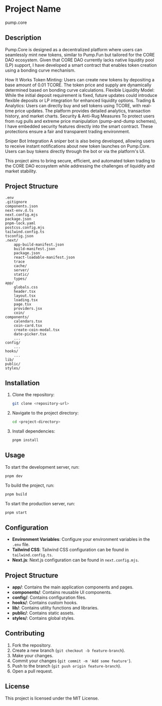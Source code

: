 # Project Name
pump.core

## Description

Pump.Core is designed as a decentralized platform where users can seamlessly mint new tokens, similar to Pump.Fun but tailored for the CORE DAO ecosystem. Given that CORE DAO currently lacks native liquidity pool (LP) support, I have developed a smart contract that enables token creation using a bonding curve mechanism.

How It Works
Token Minting: Users can create new tokens by depositing a base amount of 0.01 TCORE. The token price and supply are dynamically determined based on bonding curve calculations.
Flexible Liquidity Model: While the initial deposit requirement is fixed, future updates could introduce flexible deposits or LP integration for enhanced liquidity options.
Trading & Analytics: Users can directly buy and sell tokens using TCORE, with real-time price updates. The platform provides detailed analytics, transaction history, and market charts.
Security & Anti-Rug Measures
To protect users from rug pulls and extreme price manipulation (pump-and-dump schemes), I have embedded security features directly into the smart contract. These protections ensure a fair and transparent trading environment.

Sniper Bot Integration
A sniper bot is also being developed, allowing users to receive instant notifications about new token launches on Pump.Core. Users can buy tokens directly through the bot or via the platform's UI.

This project aims to bring secure, efficient, and automated token trading to the CORE DAO ecosystem while addressing the challenges of liquidity and market stability.

## Project Structure

```
.env
.gitignore
components.json
next-env.d.ts
next.config.mjs
package.json
pnpm-lock.yaml
postcss.config.mjs
tailwind.config.ts
tsconfig.json
.next/
    app-build-manifest.json
    build-manifest.json
    package.json
    react-loadable-manifest.json
    trace
    cache/
    server/
    static/
    types/
app/
    globals.css
    header.tsx
    layout.tsx
    loading.tsx
    page.tsx
    providers.jsx
    coin/
components/
    calendars.tsx
    coin-card.tsx
    create-coin-modal.tsx
    date-picker.tsx
    ...
config/
    ...
hooks/
    ...
lib/
public/
styles/
```

## Installation

1. Clone the repository:
    ```sh
    git clone <repository-url>
    ```
2. Navigate to the project directory:
    ```sh
    cd <project-directory>
    ```
3. Install dependencies:
    ```sh
    pnpm install
    ```

## Usage

To start the development server, run:
```sh
pnpm dev
```

To build the project, run:
```sh
pnpm build
```

To start the production server, run:
```sh
pnpm start
```

## Configuration

- **Environment Variables**: Configure your environment variables in the `.env` file.
- **Tailwind CSS**: Tailwind CSS configuration can be found in `tailwind.config.ts`.
- **Next.js**: Next.js configuration can be found in `next.config.mjs`.

## Project Structure

- **app/**: Contains the main application components and pages.
- **components/**: Contains reusable UI components.
- **config/**: Contains configuration files.
- **hooks/**: Contains custom hooks.
- **lib/**: Contains utility functions and libraries.
- **public/**: Contains static assets.
- **styles/**: Contains global styles.

## Contributing

1. Fork the repository.
2. Create a new branch (`git checkout -b feature-branch`).
3. Make your changes.
4. Commit your changes (`git commit -m 'Add some feature'`).
5. Push to the branch (`git push origin feature-branch`).
6. Open a pull request.

## License

This project is licensed under the MIT License.
